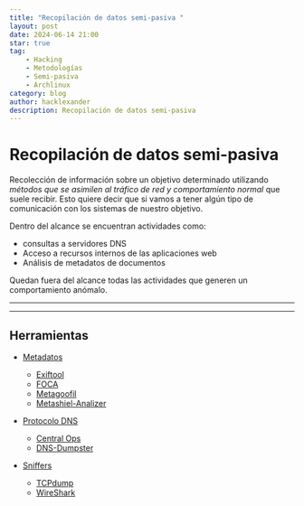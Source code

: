```yaml
---
title: "Recopilación de datos semi-pasiva "
layout: post
date: 2024-06-14 21:00
star: true
tag:
    - Hacking 
    - Metodologías 
    - Semi-pasiva 
    - Archlinux
category: blog
author: hacklexander
description: Recopilación de datos semi-pasiva
---
```



# Recopilación de datos semi-pasiva


Recolección de información sobre un objetivo determinado utilizando *métodos que se asimilen al tráfico de red y comportamiento normal* que suele recibir.
Esto quiere decir que si vamos a tener algún tipo de comunicación con los sistemas de nuestro objetivo.


Dentro del alcance se encuentran actividades como:

- consultas a servidores DNS 
- Acceso a recursos internos de las aplicaciones web
- Análisis de metadatos de documentos 


Quedan fuera del alcance todas las actividades que generen  un comportamiento anómalo.


----------
----------


## Herramientas


- [Metadatos]({{site.url}}/pasiva-)

	- [Exiftool]({{site.url}})
	- [FOCA]({{site.url}})
	- [Metagoofil]({{site.url}})
	- [Metashiel-Analizer]({{site.url}})

- [Protocolo DNS]({{site.url}})

	- [Central Ops]({{site.url}})
	- [DNS-Dumpster]({{site.url}})

- [Sniffers]({{site.url}})

	- [TCPdump]({{site.url}})
	- [WireShark]({{site.url}})



